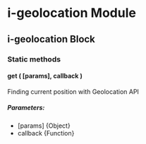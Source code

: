 # i-geolocation Module

## i-geolocation Block

### Static methods

#### get ( [params], callback )

Finding current position with Geolocation API

##### Parameters:

* [params] {Object}
* callback {Function}

